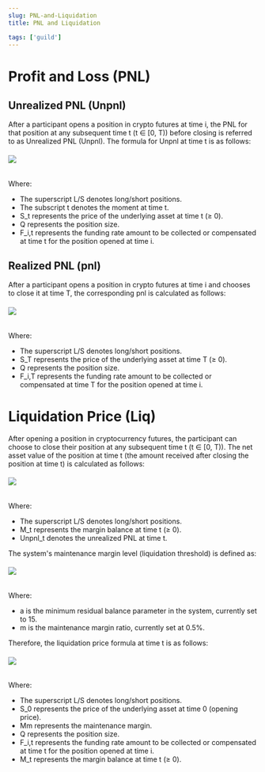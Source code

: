 ```yaml
---
slug: PNL-and-Liquidation
title: PNL and Liquidation

tags: ['guild']
---
```


# Profit and Loss (PNL)
## Unrealized PNL (Unpnl)
After a participant opens a position in crypto futures at time i, the PNL for that position at any subsequent time t (t ∈ [0, T)) before closing is referred to as Unrealized PNL (Unpnl). The formula for Unpnl at time t is as follows:

###### ![](https://nftstorage.link/ipfs/bafkreih3tpduqfvmq25eoojzhcg4475vicq5pirj33k2g7h2xi7iovba2e)

Where:
- The superscript L/S denotes long/short positions.
- The subscript t denotes the moment at time t.
- S_t represents the price of the underlying asset at time t (≥ 0).
- Q represents the position size.
- F_i,t represents the funding rate amount to be collected or compensated at time t for the position opened at time i.

## Realized PNL (pnl)
After a participant opens a position in crypto futures at time i and chooses to close it at time T, the corresponding pnl is calculated as follows:

###### ![](https://nftstorage.link/ipfs/bafkreidk7und7fxhemlo3gptnyg2xc2vgynzcbvixove25m2ya7xwltsmm)

Where:
- The superscript L/S denotes long/short positions.
- S_T represents the price of the underlying asset at time T (≥ 0).
- Q represents the position size.
- F_i,T represents the funding rate amount to be collected or compensated at time T for the position opened at time i.

# Liquidation Price (Liq)
After opening a position in cryptocurrency futures, the participant can choose to close their position at any subsequent time t (t ∈ [0, T)). The net asset value of the position at time t (the amount received after closing the position at time t) is calculated as follows:

###### ![](https://nftstorage.link/ipfs/bafkreigmnsm3zjpxksuguw2jxknziscbvn5f3r3kzr6yplpa2f4peohyeu)

Where:
- The superscript L/S denotes long/short positions.
- M_t represents the margin balance at time t (≥ 0).
- Unpnl_t denotes the unrealized PNL at time t.

The system's maintenance margin level (liquidation threshold) is defined as:
###### ![](https://nftstorage.link/ipfs/bafkreiaxl5ahnq32gw2mlyppid7pmm34zqwasruhdda3v5xvxvysnarp4u)

Where:
- a is the minimum residual balance parameter in the system, currently set to 15.
- m is the maintenance margin ratio, currently set at 0.5%.

Therefore, the liquidation price formula at time t is as follows:

###### ![](https://nftstorage.link/ipfs/bafkreih5iklxl4khxxjo6efo2h7wuxtr7qnvjhnrwo2tb7jil5uw7sh4cm)

Where:
- The superscript L/S denotes long/short positions.
- S_0 represents the price of the underlying asset at time 0 (opening price).
- Mm represents the maintenance margin.
- Q represents the position size.
- F_i,t represents the funding rate amount to be collected or compensated at time t for the position opened at time i.
- M_t represents the margin balance at time t (≥ 0).



